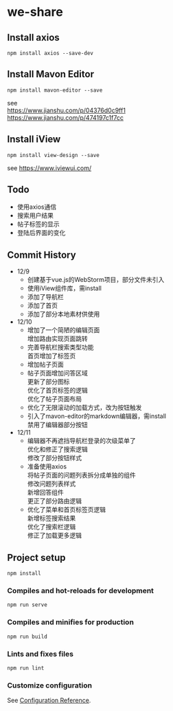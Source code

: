 # we-share

## Install axios  
```$xslt
npm install axios --save-dev  
```

## Install Mavon Editor  
```$xslt
npm install mavon-editor --save  
```
see  
https://www.jianshu.com/p/04376d0c9ff1  
https://www.jianshu.com/p/474197c1f7cc  

## Install iView  
```$xslt
npm install view-design --save  
```
see https://www.iviewui.com/  

## Todo  
* 使用axios通信  
* 搜索用户结果  
* 帖子标签的显示  
* 登陆后界面的变化  

## Commit History  
* 12/9  
  * 创建基于vue.js的WebStorm项目，部分文件未引入  
  * 使用iView组件库，需install  
  * 添加了导航栏  
  * 添加了首页  
  * 添加了部分本地素材供使用  
* 12/10  
  * 增加了一个简陋的编辑页面  
    增加路由实现页面跳转  
  * 完善导航栏搜索类型功能  
    首页增加了标签页
  * 增加帖子页面  
  * 帖子页面增加问答区域  
    更新了部分图标  
    优化了首页标签的逻辑  
    优化了帖子页面布局  
  * 优化了无限滚动的加载方式，改为按钮触发  
  * 引入了mavon-editor的markdown编辑器，需install  
    禁用了编辑器部分按钮  
* 12/11  
  * 编辑器不再遮挡导航栏登录的次级菜单了  
    优化和修正了搜索逻辑  
    修改了部分按钮样式  
  * 准备使用axios  
    将帖子页面的问题列表拆分成单独的组件  
    修改问题列表样式  
    新增回答组件  
    更正了部分路由逻辑  
  * 优化了菜单和首页标签页逻辑  
    新增标签搜索结果  
    优化了搜索栏逻辑  
    修正了加载更多逻辑  

## Project setup
```
npm install
```

### Compiles and hot-reloads for development
```
npm run serve
```

### Compiles and minifies for production
```
npm run build
```

### Lints and fixes files
```
npm run lint
```

### Customize configuration
See [Configuration Reference](https://cli.vuejs.org/config/).
